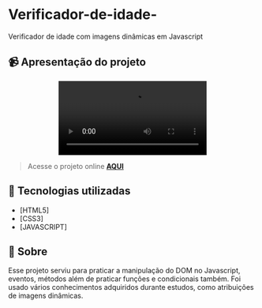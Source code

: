 # Verificador-de-idade-
Verificador de idade com imagens dinâmicas em Javascript

## 📹 Apresentação do projeto
<div align="center">
  <video src="https://user-images.githubusercontent.com/99294586/197878776-1683e22f-39d7-4663-adf4-d91c187f7950.mp4" >
</div>

> Acesse o projeto online **[AQUI](https://ageverify1.netlify.app/)**
## 🚀 Tecnologias utilizadas

- [HTML5] 
- [CSS3]
- [JAVASCRIPT]

## 📝 Sobre

Esse  projeto serviu para praticar a manipulação do DOM no Javascript, eventos, métodos além de praticar funções e condicionais também. Foi usado vários conhecimentos adquiridos durante estudos, como atribuições de imagens dinâmicas. 
